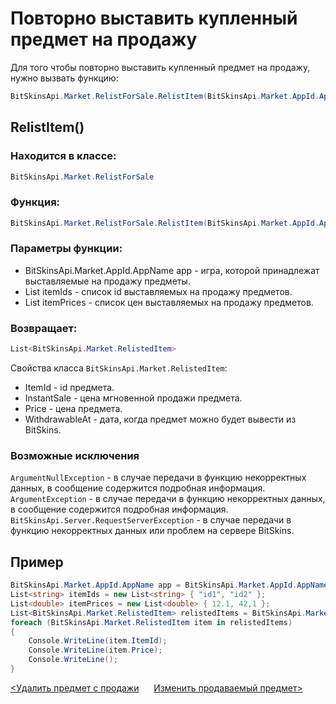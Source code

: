 ﻿# Повторно выставить купленный предмет на продажу

Для того чтобы повторно выставить купленный предмет на продажу, нужно вызвать функцию:

```csharp
BitSkinsApi.Market.RelistForSale.RelistItem(BitSkinsApi.Market.AppId.AppName app, List<string> itemIds, List<double> itemPrices);
```

## RelistItem()

### Находится в классе:

```csharp
BitSkinsApi.Market.RelistForSale
```

### Функция:

```csharp
BitSkinsApi.Market.RelistForSale.RelistItem(BitSkinsApi.Market.AppId.AppName app, List<string> itemIds, List<double> itemPrices);
```

### Параметры функции:

* BitSkinsApi.Market.AppId.AppName app - игра, которой принадлежат выставляемые на продажу предметы.
* List<string> itemIds - список id выставляемых на продажу предметов.
* List<double> itemPrices - список цен выставляемых на продажу предметов.

### Возвращает:

```csharp
List<BitSkinsApi.Market.RelistedItem>
```

Свойства класса ```BitSkinsApi.Market.RelistedItem```:
* ItemId - id предмета.
* InstantSale - цена мгновенной продажи предмета.
* Price - цена предмета.
* WithdrawableAt - дата, когда предмет можно будет вывести из BitSkins.

### Возможные исключения
```ArgumentNullException``` - в случае передачи в функцию некорректных данных, в сообщение содержится подробная информация.
\
```ArgumentException``` - в случае передачи в функцию некорректных данных, в сообщение содержится подробная информация.
\
```BitSkinsApi.Server.RequestServerException``` - в случае передачи в функцию некорректных данных или проблем на сервере BitSkins.

## Пример

```csharp
BitSkinsApi.Market.AppId.AppName app = BitSkinsApi.Market.AppId.AppName.CounterStrikGlobalOffensive;
List<string> itemIds = new List<string> { "id1", "id2" };
List<double> itemPrices = new List<double> { 12.1, 42,1 };
List<BitSkinsApi.Market.RelistedItem> relistedItems = BitSkinsApi.Market.RelistForSale.RelistItem(app, itemIds, itemPrices);
foreach (BitSkinsApi.Market.RelistedItem item in relistedItems)
{
    Console.WriteLine(item.ItemId);
    Console.WriteLine(item.Price);
    Console.WriteLine();
}
```

[<Удалить предмет с продажи](https://github.com/Captious99/BitSkinsApi/blob/master/docs/ru/market/delist_item.md) &nbsp;&nbsp;&nbsp;&nbsp; [Изменить продаваемый предмет>](https://github.com/Captious99/BitSkinsApi/blob/master/docs/ru/market/modify_sale.md)